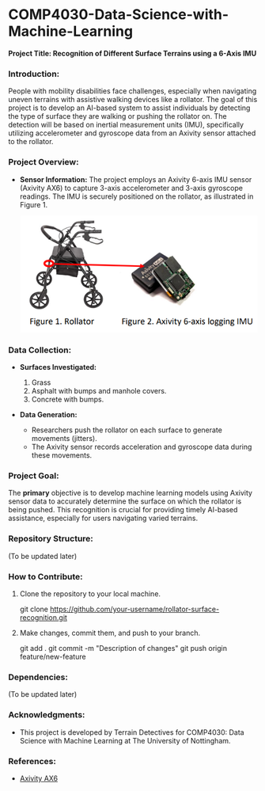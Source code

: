 # COMP4030-Data-Science-with-Machine-Learning

**Project Title: Recognition of Different Surface Terrains using a 6-Axis IMU**

### Introduction:
People with mobility disabilities face challenges, especially when navigating uneven terrains with assistive walking devices like a rollator. The goal of this project is to develop an AI-based system to assist individuals by detecting the type of surface they are walking or pushing the rollator on. The detection will be based on inertial measurement units (IMU), specifically utilizing accelerometer and gyroscope data from an Axivity sensor attached to the rollator.

### Project Overview:
- **Sensor Information:** The project employs an Axivity 6-axis IMU sensor (Axivity AX6) to capture 3-axis accelerometer and 3-axis gyroscope readings. The IMU is securely positioned on the rollator, as illustrated in Figure 1.

  ![Rollator Position](images/rollator_IMU.png)

### Data Collection:
- **Surfaces Investigated:**
  1. Grass
  2. Asphalt with bumps and manhole covers.
  3. Concrete with bumps.

- **Data Generation:**
  - Researchers push the rollator on each surface to generate movements (jitters).
  - The Axivity sensor records acceleration and gyroscope data during these movements.

### Project Goal:
The **primary** objective is to develop machine learning models using Axivity sensor data to accurately determine the surface on which the rollator is being pushed. This recognition is crucial for providing timely AI-based assistance, especially for users navigating varied terrains.

### Repository Structure:
(To be updated later)

### How to Contribute:
1. Clone the repository to your local machine.
    
   git clone https://github.com/your-username/rollator-surface-recognition.git
   
2. Make changes, commit them, and push to your branch.

   git add .
   git commit -m "Description of changes"
   git push origin feature/new-feature

### Dependencies:
(To be updated later)

### Acknowledgments:
- This project is developed by Terrain Detectives for COMP4030: Data Science with Machine Learning at The University of Nottingham.

### References:
- [Axivity AX6](https://axivity.com/product/ax6)
